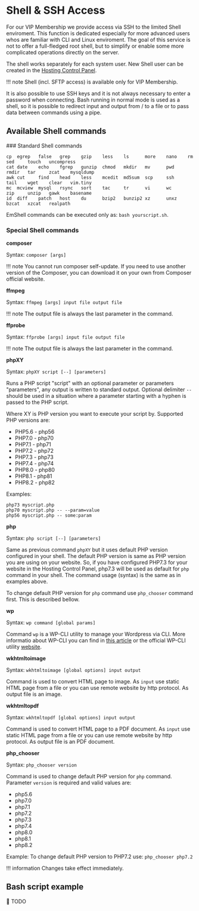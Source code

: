# Shell & SSH Access

For our VIP Membership we provide access via SSH to the limited Shell enviroment. This function is dedicated especially for more advanced users whos are familiar with CLI and Linux enviroment. The goal of this service is not to offer a full-fledged root shell, but to simplify or enable some more complicated operations directly on the server.

The shell works separately for each system user. New Shell user can be created in the [Hosting Control Panel](https://my.nuclear.hosting).

!!! note
	Shell (incl. SFTP access) is available only for VIP Membership.

It is also possible to use SSH keys and it is not always necessary to enter a password when connecting. Bash running in normal mode is used as a shell, so it is possible to redirect input and output from / to a file or to pass data between commands using a pipe.

## Available Shell commands

### Standard Shell commands

```
cp	egrep	false	grep	gzip	less	ls		more	nano	rm		sed		touch	uncompress
cat	date	echo	fgrep	gunzip	chmod	mkdir	mv		pwd		rmdir	tar		zcat	mysqldump
awk	cut		find	head	less	mcedit	md5sum	scp		ssh		tail	wget	clear	vim.tiny
mc	mcview	mysql	rsync	sort	tac		tr		vi		wc		zip		unzip	gawk	basename
id	diff	patch	host	du		bzip2	bunzip2	xz		unxz	bzcat	xzcat	realpath
```

EmShell commands can be executed only as: ```bash yourscript.sh```.

### Special Shell commands

**composer**

Syntax: ```composer [args]```

!!! note
	You cannot run composer self-update. If you need to use another version of the Composer, you can download it on your own from Composer official website.

**ffmpeg**

Syntax: ```ffmpeg [args] input file output file```

!!! note
	The output file is always the last parameter in the command.

**ffprobe**

Syntax: ```ffprobe [args] input file output file```

!!! note
	The output file is always the last parameter in the command.

**phpXY**

Syntax: ```phpXY script [--] [parameters]```

Runs a PHP script "script" with an optional parameter or parameters "parameters", any output is written to standard output. Optional delimiter ```--``` should be used in a situation where a parameter starting with a hyphen is passed to the PHP script.

Where XY is PHP version you want to execute your script by. Supported PHP versions are:

  - PHP5.6 - php56
  - PHP7.0 - php70
  - PHP7.1 - php71
  - PHP7.2 - php72
  - PHP7.3 - php73
  - PHP7.4 - php74
  - PHP8.0 - php80
  - PHP8.1 - php81
  - PHP8.2 - php82

Examples:

```
php73 myscript.php
php70 myscript.php -- --param=value
php56 myscript.php -- some:param
```

**php**

Syntax: ```php script [--] [parameters]```

Same as previous command ```phpXY``` but it uses default PHP version configured in your shell. The default PHP version is same as PHP version you are using on your website. So, if you have configured PHP7.3 for your website in the Hosting Control Panel, php7.3 will be used as default for ```php``` command in your shell. The command usage (syntax) is the same as in examples above.

To change default PHP version for ```php``` command use ```php_chooser``` command first. This is described bellow.

**wp**

Syntax: ```wp command [global params]```

Command ```wp``` is a WP-CLI utility to manage your Wordpress via CLI. More informatio about WP-CLI you can find in [this article](../wordpress/#wp-cli-how-to-use-wp-cli-to-manage-wordpress-from-cli) or the official WP-CLI utility [website](https://wp-cli.org).

**wkhtmltoimage**

Syntax: ```wkhtmltoimage [global options] input output```

Command is used to convert HTML page to image. As ```input``` use static HTML page from a file or you can use remote website by http protocol. As output file is an image.

**wkhtmltopdf**

Syntax: ```wkhtmltopdf [global options] input output```

Command is used to convert HTML page to a PDF document. As ```input``` use static HTML page from a file or you can use remote website by http protocol. As output file is an PDF document.

**php_chooser**

Syntax: ```php_chooser version```

Command is used to change default PHP version for ```php``` command. Parameter ```version``` is required and valid values are:

  - php5.6
  - php7.0
  - php7.1
  - php7.2
  - php7.3
  - php7.4
  - php8.0
  - php8.1
  - php8.2

Example: To change default PHP version to PHP7.2 use: ```php_chooser php7.2```

!!! information
	Changes take effect immediately.

## Bash script example

🚧 TODO